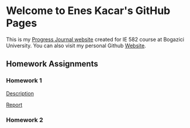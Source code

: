 # Welcome to Enes Kacar's GitHub Pages

This is my [Progress Journal website](https://bu-ie-582.github.io/fall21-enesfkacar/) created for IE 582 course at Bogazici University. You can also visit my personal Github [Website](https://enesfkacar.github.io/). 

## Homework Assignments

### Homework 1
[Description](https://github.com/BU-IE-582/fall21-enesfkacar/blob/1b7068cd8fa975d47b96e2d83529c836843c3c71/IE582_Fall21_Homework1.pdf)

[Report](https://bu-ie-582.github.io/fall21-enesfkacar/Homework%201.html)

### Homework 2
